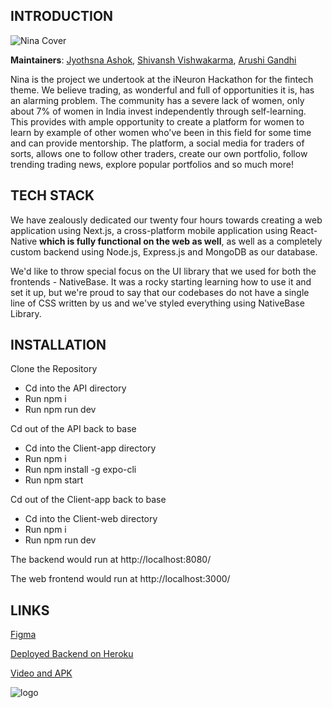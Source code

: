 ## INTRODUCTION

![Nina Cover](https://user-images.githubusercontent.com/75487137/177030859-803ba1db-8ec5-46eb-a5c8-f49b04ce38fd.png)


**Maintainers**: [Jyothsna Ashok](https://github.com/JyothsnaAshok), [Shivansh Vishwakarma](https://github.com/sv-shivansh), [Arushi Gandhi](https://github.com/Arushigandhi)

Nina is the project we undertook at the iNeuron Hackathon for the fintech theme. We believe trading, as wonderful and full of opportunities it is, has an alarming problem. The community has a severe lack of women, only about 7% of women in India invest independently through self-learning. This provides with ample opportunity to create a platform for women to learn by example of other women who've been in this field for some time and can provide mentorship. The platform, a social media for traders of sorts, allows one to follow other traders, create our own portfolio, follow trending trading news, explore popular portfolios and so much more!

## TECH STACK

We have zealously dedicated our twenty four hours towards creating a web application using Next.js, a cross-platform mobile application using React-Native **which is fully functional on the web as well**, as well as a completely custom backend using Node.js, Express.js and MongoDB as our database.

We'd like to throw special focus on the UI library that we used for both the frontends - NativeBase. It was a rocky starting learning how to use it and set it up, but we're proud to say that our codebases do not have a single line of CSS written by us and we've styled everything using NativeBase Library.

## INSTALLATION

Clone the Repository

-   Cd into the API directory
-   Run npm i
-   Run npm run dev

Cd out of the API back to base

-   Cd into the Client-app directory
-   Run npm i
-   Run npm install -g expo-cli
-   Run npm start

Cd out of the Client-app back to base

-   Cd into the Client-web directory
-   Run npm i
-   Run npm run dev

The backend would run at http://localhost:8080/

The web frontend would run at http://localhost:3000/

## LINKS

[Figma](https://www.figma.com/file/NgiDQ4iKnpl3BmkTpykSgF/Untitled?node-id=45%3A1203)

[Deployed Backend on Heroku](https://nina-app.herokuapp.com)

[Video and APK](https://drive.google.com/drive/folders/1lPUrHgElHWzn3LGM35ZinZdR_Vp4gMIW)


![logo](https://user-images.githubusercontent.com/75487137/177027630-b0764711-8537-46c1-8564-2db1d4358216.png)

